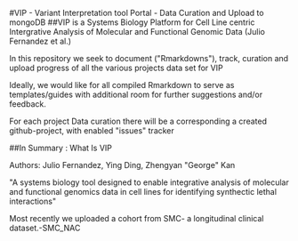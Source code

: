
#VIP - Variant Interpretation tool Portal  - Data Curation and Upload to mongoDB 
##VIP is a Systems Biology Platform for Cell Line centric Intergrative Analysis of Molecular and Functional Genomic Data (Julio Fernandez et al.)

In this repository we seek to document ("Rmarkdowns"), track,  curation and upload progress of  all the  various projects data set for VIP     

Ideally, we would like for all compiled Rmarkdown to serve as templates/guides  with additional room for further suggestions and/or feedback.

For each  project Data curation there will be a corresponding a created github-project, with enabled "issues" tracker

##In Summary : What Is VIP
 
Authors: Julio Fernandez, Ying Ding, Zhengyan "George" Kan
 
"A systems biology tool designed to enable integrative analysis of molecular and functional genomics data in cell lines for  identifying synthectic lethal interactions"
  
Most recently we  uploaded a cohort from SMC- a longitudinal clinical dataset.-SMC_NAC 